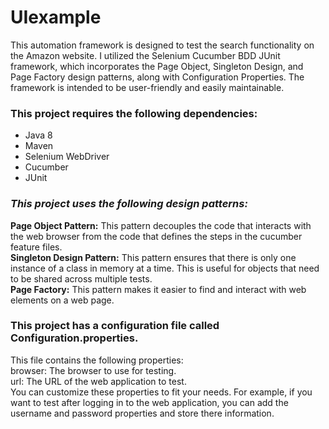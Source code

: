 # UIexample
This automation framework is designed to test the search functionality on the Amazon website. I utilized the Selenium Cucumber BDD JUnit framework, which incorporates the Page Object, Singleton Design, and Page Factory design patterns, along with Configuration Properties. The framework is intended to be user-friendly and easily maintainable.
<h3>This project requires the following dependencies:</h3>
<ul><li>Java 8</li>
<li>Maven</li>
<li>Selenium WebDriver</li>
<li>Cucumber</li>
<li>JUnit</li></ul>

<h3><i>This project uses the following design patterns:</i></h3>
<b>Page Object Pattern:</b> This pattern decouples the code that interacts with the web browser from the code that defines the steps in the cucumber feature files.<br>
<b>Singleton Design Pattern:</b> This pattern ensures that there is only one instance of a class in memory at a time. This is useful for objects that need to be shared across multiple tests.<br>
<b>Page Factory:</b> This pattern makes it easier to find and interact with web elements on a web page.

<h3>This project has a configuration file called Configuration.properties.</h3> 
This file contains the following properties:<br>
browser: The browser to use for testing.<br>
url: The URL of the web application to test.<br>
You can customize these properties to fit your needs. For example, if you want to test after logging in to the web application, you can add the username and password properties and store there information.

